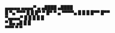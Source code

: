    ▄▄▄▄▄      ▄▄▄▄▀ ▄   ▄████  ▄████  
  █     ▀▄ ▀▀▀ █     █  █▀   ▀ █▀   ▀ 
▄  ▀▀▀▀▄       █  █   █ █▀▀    █▀▀    
 ▀▄▄▄▄▀       █   █   █ █      █      
             ▀    █▄ ▄█  █      █     
                   ▀▀▀    ▀      ▀    
                                      
